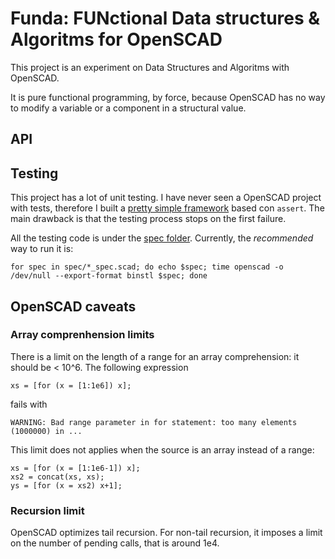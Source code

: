 Funda: FUNctional Data structures & Algoritms for OpenSCAD
======================================================================

This project is an experiment on Data Structures and Algoritms with OpenSCAD.

It is pure functional programming, by force,
because OpenSCAD has no way to modify a variable
or a component in a structural value.

API
----------------------------------------------------------------------

Testing
-----------------------------------------------------------------------

This project has a lot of unit testing.
I have never seen a OpenSCAD project with tests, 
therefore I built a [pretty simple framework](./assert.scad) based con
`assert`.
The main drawback is that the testing process stops on the first failure.

All the testing code is under the [spec folder](./spec).
Currently, the *recommended* way to run it is:
```
for spec in spec/*_spec.scad; do echo $spec; time openscad -o /dev/null --export-format binstl $spec; done
```

OpenSCAD caveats
----------------------------------------------------------------------

### Array comprenhension limits

There is a limit on the length of a range for an array comprehension:
it should be < 10^6.
The following expression
```
xs = [for (x = [1:1e6]) x];
```
fails with
```
WARNING: Bad range parameter in for statement: too many elements (1000000) in ...
```

This limit does not applies when the source is an array instead of a range:
```
xs = [for (x = [1:1e6-1]) x];
xs2 = concat(xs, xs);
ys = [for (x = xs2) x+1];
```

### Recursion limit

OpenSCAD optimizes tail recursion.
For non-tail recursion, it imposes a limit on the number of pending calls,
that is around 1e4.

